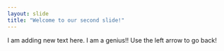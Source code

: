 ```yaml
---
layout: slide
title: "Welcome to our second slide!"
---
```

I am adding new text here. I am a genius!! 
Use the left arrow to go back!
